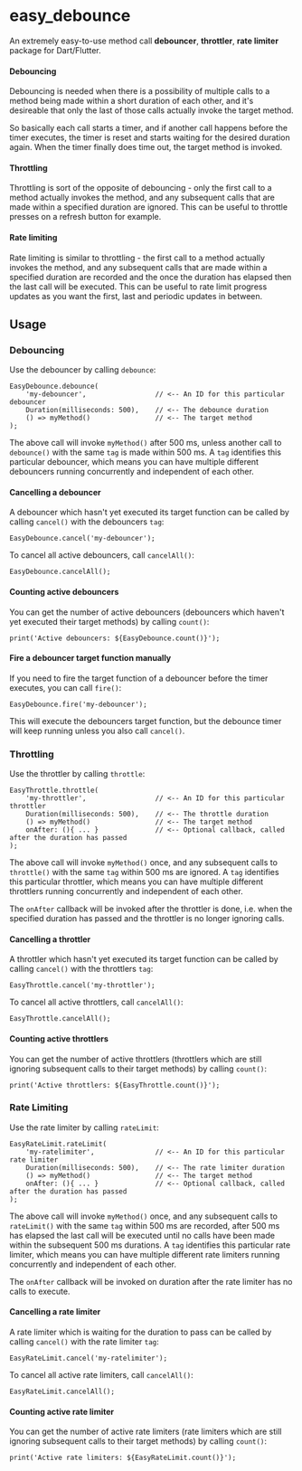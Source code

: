 # easy_debounce

An extremely easy-to-use method call **debouncer**, **throttler**, **rate limiter** package for Dart/Flutter.

#### Debouncing
Debouncing is needed when there is a possibility of multiple calls to a method being made within a short duration of each other, and it's desireable that only the last of those calls actually invoke the target method.

So basically each call starts a timer, and if another call happens before the timer executes, the timer is reset and starts waiting for the desired duration again. When the timer finally does time out, the target method is invoked.


#### Throttling
Throttling is sort of the opposite of debouncing - only the first call to a method actually invokes the method, and any subsequent calls that are made within a specified duration are ignored. This can be useful to throttle presses on a refresh button for example.


#### Rate limiting
Rate limiting is similar to throttling - the first call to a method actually invokes the method, and any subsequent calls that are made within a specified duration are recorded and the once the duration has elapsed then the last call will be executed. This can be useful to rate limit progress updates as you want the first, last and periodic updates in between.


## Usage

### Debouncing
Use the debouncer by calling `debounce`:

    EasyDebounce.debounce(
        'my-debouncer',                 // <-- An ID for this particular debouncer
        Duration(milliseconds: 500),    // <-- The debounce duration
        () => myMethod()                // <-- The target method
    );
    
The above call will invoke `myMethod()` after 500 ms, unless another call to `debounce()` with the same `tag` is made within 500 ms. A `tag` identifies this particular debouncer, which means you can have multiple different debouncers running concurrently and independent of each other.  

#### Cancelling a debouncer

A debouncer which hasn't yet executed its target function can be called by calling `cancel()` with the debouncers `tag`:

    EasyDebounce.cancel('my-debouncer');

To cancel all active debouncers, call `cancelAll()`:

    EasyDebounce.cancelAll();
        
    
#### Counting active debouncers

You can get the number of active debouncers (debouncers which haven't yet executed their target methods) by calling `count()`:

    print('Active debouncers: ${EasyDebounce.count()}'); 
    
    
#### Fire a debouncer target function manually

If you need to fire the target function of a debouncer before the timer executes, you can call `fire()`:

    EasyDebounce.fire('my-debouncer');
    
This will execute the debouncers target function, but the debounce timer will keep running unless you also call `cancel()`.


### Throttling
Use the throttler by calling `throttle`:

    EasyThrottle.throttle(
        'my-throttler',                 // <-- An ID for this particular throttler
        Duration(milliseconds: 500),    // <-- The throttle duration
        () => myMethod()                // <-- The target method
        onAfter: (){ ... }              // <-- Optional callback, called after the duration has passed 
    );

The above call will invoke `myMethod()` once, and any subsequent calls to `throttle()` with the same `tag` within 500 ms are ignored. A `tag` identifies this particular throttler, which means you can have multiple different throttlers running concurrently and independent of each other.

The `onAfter` callback will be invoked after the throttler is done, i.e. when the specified duration has passed and the throttler is no longer ignoring calls.

#### Cancelling a throttler

A throttler which hasn't yet executed its target function can be called by calling `cancel()` with the throttlers `tag`:

    EasyThrottle.cancel('my-throttler');

To cancel all active throttlers, call `cancelAll()`:

    EasyThrottle.cancelAll();


#### Counting active throttlers

You can get the number of active throttlers (throttlers which are still ignoring subsequent calls to their target methods) by calling `count()`:

    print('Active throttlers: ${EasyThrottle.count()}'); 



### Rate Limiting
Use the rate limiter by calling `rateLimit`:

    EasyRateLimit.rateLimit(
        'my-ratelimiter',               // <-- An ID for this particular rate limiter
        Duration(milliseconds: 500),    // <-- The rate limiter duration
        () => myMethod()                // <-- The target method
        onAfter: (){ ... }              // <-- Optional callback, called after the duration has passed 
    );

The above call will invoke `myMethod()` once, and any subsequent calls to `rateLimit()` with the same `tag` within 500 ms are recorded, after 500 ms has elapsed the last call will be executed until no calls have been made within the subsequent 500 ms durations. A `tag` identifies this particular rate limiter, which means you can have multiple different rate limiters running concurrently and independent of each other.

The `onAfter` callback will be invoked on duration after the rate limiter has no calls to execute.

#### Cancelling a rate limiter

A rate limiter which is waiting for the duration to pass can be called by calling `cancel()` with the rate limiter `tag`:

    EasyRateLimit.cancel('my-ratelimiter');

To cancel all active rate limiters, call `cancelAll()`:

    EasyRateLimit.cancelAll();


#### Counting active rate limiter

You can get the number of active rate limiters (rate limiters which are still ignoring subsequent calls to their target methods) by calling `count()`:

    print('Active rate limiters: ${EasyRateLimit.count()}'); 

